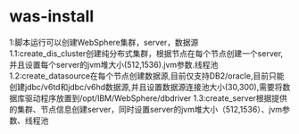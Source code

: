 was-install
===========
1:脚本运行可以创建WebSphere集群，server，数据源                                                                          
1.1:create_dis_cluster创建纯分布式集群，根据节点在每个节点创建一个server,并且设置每个server的jvm堆大小(512,1536).jvm参数.线程池            
1.2:create_datasource在每个节点创建数据源,目前仅支持DB2/oracle,目前只能创建jdbc/v6td和jdbc/v6hd数据源,并且设置数据源连接池大小(30,300),需要将数据库驱动程序放置到/opt/IBM/WebSphere/dbdriver
1.3:create_server根据提供的集群、节点信息创建server，同时设置server的jvm堆大小（512,1536）、jvm参数、线程池

